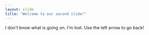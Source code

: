 ```yaml
---
layout: slide
title: "Welcome to our second slide!"
---
```

I don't know what is going on. I'm lost.
Use the left arrow to go back!
